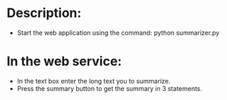 # Description:
- Start the web application using the command:
    python summarizer.py 

# In the web service:
- In the text box enter the long text you to summarize.
- Press the summary button to get the summary in 3 statements.
